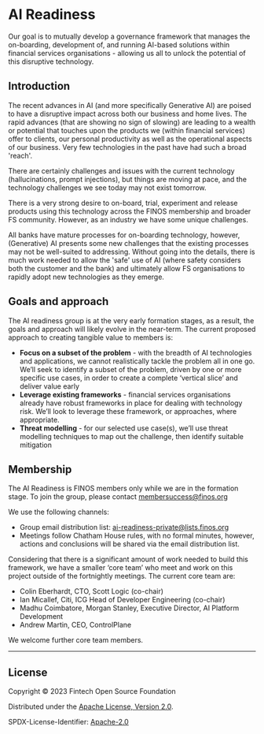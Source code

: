 # AI Readiness

Our goal is to mutually develop a governance framework that manages the on-boarding, development of, and running AI-based solutions within financial services organisations - allowing us all to unlock the potential of this disruptive technology.

## Introduction

The recent advances in AI (and more specifically Generative AI) are poised to have a disruptive impact across both our business and home lives. The rapid advances (that are showing no sign of slowing) are leading to a wealth or potential that touches upon the products we (within financial services) offer to clients, our personal productivity as well as the operational aspects of our business. Very few technologies in the past have had such a broad 'reach'.

There are certainly challenges and issues with the current technology (hallucinations, prompt injections), but things are moving at pace, and the technology challenges we see today may not exist tomorrow.

There is a very strong desire to on-board, trial, experiment and release products using this technology across the FINOS membership and broader FS community. However, as an industry we have some unique challenges.

All banks have mature processes for on-boarding technology, however, (Generative) AI presents some new challenges that the existing processes may not be well-suited to addressing. Without going into the details, there is much work needed to allow the 'safe' use of AI (where safety considers both the customer and the bank) and ultimately allow FS organisations to rapidly adopt new technologies as they emerge.

## Goals and approach

The AI readiness group is at the very early formation stages, as a result, the goals and approach will likely evolve in the near-term. The current proposed approach to creating tangible value to members is:

 - **Focus on a subset of the problem** - with the breadth of AI technologies and applications, we cannot realistically tackle the problem all in one go. We’ll seek to identify a subset of the problem, driven by one or more specific use cases, in order to create a complete ‘vertical slice’ and deliver value early
 - **Leverage existing frameworks** -  financial services organisations already have robust frameworks in place for dealing with technology risk. We’ll look to leverage these framework, or approaches, where appropriate.
 - **Threat modelling** - for our selected use case(s), we’ll use threat modelling techniques to map out the challenge, then identify suitable mitigation 

## Membership

The AI Readiness is FINOS members only while we are in the formation stage. To join the group, please contact membersuccess@finos.org 

We use the following channels:
 - Group email distribution list: ai-readiness-private@lists.finos.org
 - Meetings follow Chatham House rules, with no formal minutes, however, actions and conclusions will be shared via the email distribution list.

Considering that there is a significant amount of work needed to build this framework, we have a smaller ‘core team’ who meet and work on this project outside of the fortnightly meetings. The current core team are:

 - Colin Eberhardt, CTO, Scott Logic (co-chair)
 - Ian Micallef, Citi, ICG Head of Developer Engineering  (co-chair)
 - Madhu Coimbatore, Morgan Stanley, Executive Director, AI Platform Development
 - Andrew Martin, CEO, ControlPlane

We welcome further core team members.

---

## License

Copyright © 2023 Fintech Open Source Foundation

Distributed under the [Apache License, Version 2.0](http://www.apache.org/licenses/LICENSE-2.0).

SPDX-License-Identifier: [Apache-2.0](https://spdx.org/licenses/Apache-2.0)
